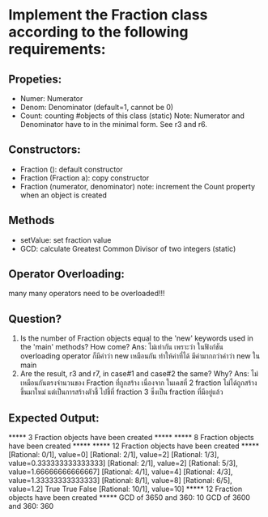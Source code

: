 ﻿# Implement the Fraction class according to the following requirements:

## Propeties:
- Numer: Numerator
- Denom: Denominator (default=1, cannot be 0)
- Count: counting #objects of this class (static)
Note: Numerator and Denominator have to in the minimal form.
      See r3 and r6.

## Constructors:
- Fraction (): default constructor
- Fraction (Fraction a): copy constructor
- Fraction (numerator, denominator)
note: increment the Count property when an object is created

## Methods
- setValue: set fraction value
- GCD: calculate Greatest Common Divisor of two integers (static)

## Operator Overloading:
many many operators need to be overloaded!!! 

## Question?
1. Is the number of Fraction objects equal to the 'new' keywords used
   in the 'main' methods? How come?
   Ans: ไม่เท่ากัน เพราะว่า ในฟังก์ชัน overloading operator ก็มีคำว่า new เหมือนกัน ทำให้ค่าที่ได้ มีค่ามากกว่าคำว่า new ใน main
2. Are the result, r3 and r7, in case#1 and case#2 the same? Why?
   Ans: ไม่เหมือนกันตรงจำนวนของ Fraction ที่ถูกสร้าง เนื่องจาก ในเคสที่ 2 fraction ไม่ได้ถูกสร้างขึ้นมาใหม่ แต่เป็นการสร้างตัวชี้ ไปชี้ที่ fraction 3 ซึ่งเป็น fraction ที่มีอยู่แล้ว


## Expected Output:

***** 3 Fraction objects have been created *****
***** 8 Fraction objects have been created *****
***** 12 Fraction objects have been created *****
[Rational: 0/1], value=0]
[Rational: 2/1], value=2]
[Rational: 1/3], value=0.333333333333333]
[Rational: 2/1], value=2]
[Rational: 5/3], value=1.66666666666667]
[Rational: 4/1], value=4]
[Rational: 4/3], value=1.33333333333333]
[Rational: 8/1], value=8]
[Rational: 6/5], value=1.2]
True
True
False
[Rational: 10/1], value=10]
***** 12 Fraction objects have been created *****
GCD of 3650 and 360: 10
GCD of 3600 and 360: 360

